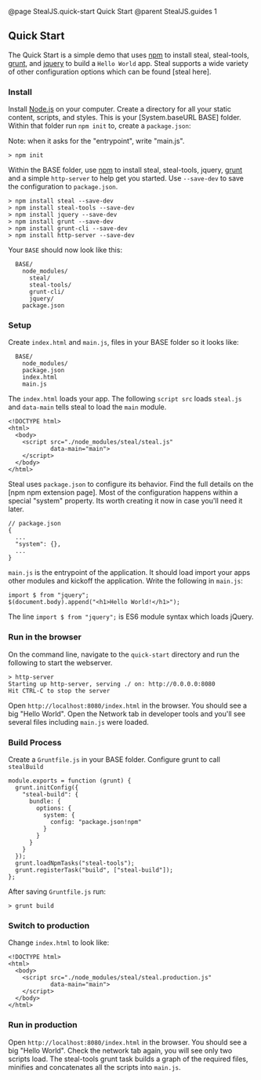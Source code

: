 @page StealJS.quick-start Quick Start
@parent StealJS.guides 1

## Quick Start

The Quick Start is a simple demo that uses [npm](https://www.npmjs.org/) to install steal, steal-tools, [grunt](http://gruntjs.com/),
and [jquery](http://jquery.com/) to build a `Hello World` app. Steal supports a wide variety of other configuration options which can be found [steal here].

### Install

Install [Node.js](http://nodejs.org/) on your computer.
Create a directory for all your static content, scripts, and styles.
This is your [System.baseURL BASE] folder. Within that folder run `npm init` to, create a `package.json`:

Note: when it asks for the "entrypoint", write "main.js".

    > npm init

Within the BASE folder, use [npm](https://www.npmjs.org/) to install steal, steal-tools, jquery,
[grunt](http://gruntjs.com/) and a simple `http-server` to help get you started. Use `--save-dev` to save the configuration to `package.json`.

	> npm install steal --save-dev
    > npm install steal-tools --save-dev
    > npm install jquery --save-dev
    > npm install grunt --save-dev
    > npm install grunt-cli --save-dev
    > npm install http-server --save-dev

Your `BASE` should now look like this:

      BASE/
        node_modules/
          steal/
          steal-tools/
          grunt-cli/
          jquery/
        package.json

### Setup

Create `index.html` and `main.js`, files in your BASE folder so it looks like:

      BASE/
        node_modules/
        package.json
        index.html
        main.js

The `index.html` loads your app. The following `script src` loads `steal.js` and
`data-main` tells steal to load the `main` module.

    <!DOCTYPE html>
    <html>
      <body>
        <script src="./node_modules/steal/steal.js"
                data-main="main">
        </script>
      </body>
    </html>

Steal uses `package.json` to configure its behavior. Find the full details on
the [npm npm extension page]. Most of the configuration happens within
a special "system" property. Its worth creating it now in case you'll
need it later.

```
// package.json
{
  ...
  "system": {},
  ...
}
```


`main.js` is the entrypoint of the application. It should load import your
apps other modules and kickoff the application. Write the following in `main.js`:

    import $ from "jquery";
    $(document.body).append("<h1>Hello World!</h1>");

The line `import $ from "jquery";` is ES6 module syntax which loads jQuery.

### Run in the browser

On the command line, navigate to the `quick-start` directory and run the following to start the webserver.

```
> http-server
Starting up http-server, serving ./ on: http://0.0.0.0:8080
Hit CTRL-C to stop the server
```

Open `http://localhost:8080/index.html` in the browser. You should see a big "Hello World". Open the Network tab in developer tools and you'll see several files including `main.js` were loaded.

### Build Process

Create a `Gruntfile.js` in your BASE folder. Configure grunt to
call `stealBuild`

	module.exports = function (grunt) {
	  grunt.initConfig({
		"steal-build": {
		  bundle: {
			options: {
			  system: {
				config: "package.json!npm"
			  }
			}
		  }
		}
	  });
	  grunt.loadNpmTasks("steal-tools");
	  grunt.registerTask("build", ["steal-build"]);
	};

After saving `Gruntfile.js` run:

    > grunt build

### Switch to production

Change `index.html` to look like:

    <!DOCTYPE html>
    <html>
      <body>
        <script src="./node_modules/steal/steal.production.js"
                data-main="main">
        </script>
      </body>
    </html>

### Run in production

Open `http://localhost:8080/index.html` in the browser. You should see a big "Hello World". Check
the network tab again, you will see only two scripts load. The steal-tools grunt task builds a graph of the required files, minifies and concatenates all the scripts into `main.js`. 
